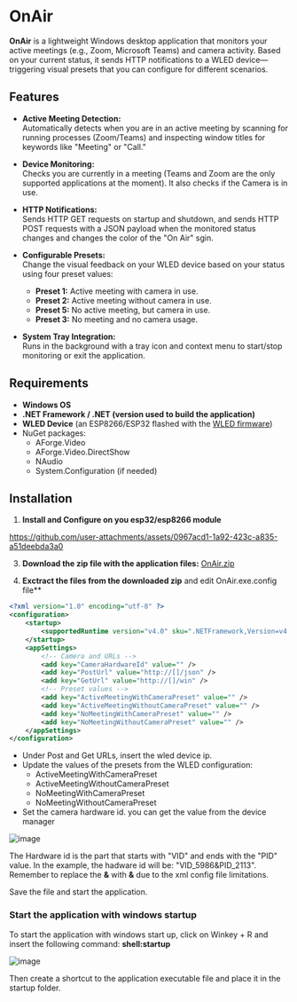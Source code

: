 # OnAir

**OnAir** is a lightweight Windows desktop application that monitors your active meetings (e.g., Zoom, Microsoft Teams) and camera  activity. Based on your current status, it sends HTTP notifications to a WLED device—triggering visual presets that you can configure for different scenarios.

## Features

- **Active Meeting Detection:**  
  Automatically detects when you are in an active meeting by scanning for running processes (Zoom/Teams) and inspecting window titles for keywords like "Meeting" or "Call."

- **Device Monitoring:**  
  Checks you are currently in a meeting (Teams and Zoom are the only supported applications at the moment). It also checks if the Camera is in use.

- **HTTP Notifications:**  
  Sends HTTP GET requests on startup and shutdown, and sends HTTP POST requests with a JSON payload when the monitored status changes and changes
  the color of the "On Air" sgin.

- **Configurable Presets:**  
  Change the visual feedback on your WLED device based on your status using four preset values:
  - **Preset 1:** Active meeting with camera in use.
  - **Preset 2:** Active meeting without camera in use.
  - **Preset 5:** No active meeting, but camera in use.
  - **Preset 3:** No meeting and no camera usage.

- **System Tray Integration:**  
  Runs in the background with a tray icon and context menu to start/stop monitoring or exit the application.

## Requirements

- **Windows OS**
- **.NET Framework / .NET (version used to build the application)**
- **WLED Device** (an ESP8266/ESP32 flashed with the [WLED firmware](https://github.com/Aircoookie/WLED))
- NuGet packages:
  - AForge.Video
  - AForge.Video.DirectShow
  - NAudio
  - System.Configuration (if needed)

## Installation

1. **Install and Configure on you esp32/esp8266 module**
   
https://github.com/user-attachments/assets/0967acd1-1a92-423c-a835-a51deebda3a0

3. **Download the zip file with the application files:** [OnAir.zip](https://github.com/t0mer/OnAir/raw/refs/heads/main/OnAir.zip)

4. **Exctract the files from the downloaded zip** and edit OnAir.exe.config file**
```xml
<?xml version="1.0" encoding="utf-8" ?>
<configuration>
    <startup> 
        <supportedRuntime version="v4.0" sku=".NETFramework,Version=v4.8" />
    </startup>
	<appSettings>
		<!-- Camera and URLs -->
		<add key="CameraHardwareId" value="" />
		<add key="PostUrl" value="http://[]/json" />
		<add key="GetUrl" value="http://[]/win" />
		<!-- Preset values -->
		<add key="ActiveMeetingWithCameraPreset" value="" />
		<add key="ActiveMeetingWithoutCameraPreset" value="" />
		<add key="NoMeetingWithCameraPreset" value="" />
		<add key="NoMeetingWithoutCameraPreset" value="" />
	</appSettings>
</configuration>

```

* Under Post and Get URLs, insert the wled device ip.
* Update the values of the presets from the WLED configuration:
  * ActiveMeetingWithCameraPreset
  * ActiveMeetingWithoutCameraPreset
  * NoMeetingWithCameraPreset
  * NoMeetingWithoutCameraPreset
* Set the camera hardware id. you can get the value from the device manager
  
![image](https://github.com/user-attachments/assets/adbb19dc-c162-4794-ae9a-1bd8e402a605)

The Hardware id is the part that starts with "VID" and ends with the "PID" value.
In the example, the hadware id will be: "VID_5986&amp;PID_2113".
Remember to replace the **&** with **&amp;** due to the xml config file limitations. 

Save the file and start the application.

### Start the application with windows startup
To start the application with windows start up, click on Winkey + R and insert the following command: **shell:startup**

![image](https://github.com/user-attachments/assets/fedec3e0-54c6-42d7-863c-b66fa00449da)

Then create a shortcut to the application executable file and place it in the startup folder.
